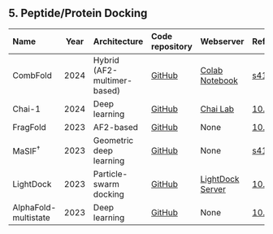 ## 5. Peptide/Protein Docking

| **Name**    | **Year** | **Architecture**            | **Code repository**                                                  | **Webserver**                                                                                   | **Reference**                                               |
|:------------|:--------:|:----------------------------|:---------------------------------------------------------------------|:------------------------------------------------------------------------------------------------|:------------------------------------------------------------|
| CombFold    | 2024     | Hybrid (AF2-multimer-based) | [GitHub](https://github.com/dina-lab3D/CombFold)                     | [Colab Notebook](https://colab.research.google.com/github/dina-lab3D/CombFold/blob/master/CombFold.ipynb) | [s41592-024-02174-0](https://doi.org/10.1038/s41592-024-02174-0) |
| Chai-1                | 2024     | Deep learning                                  | [GitHub](https://github.com/chaidiscovery/chai-lab)            | [Chai Lab](https://lab.chaidiscovery.com/)                                     | [10.1101/2024.10.10.615955](https://doi.org/10.1101/2024.10.10.615955)       |
| FragFold    | 2023     | AF2-based                   | [GitHub](https://github.com/swanss/FragFold)                         | None                                                                                            | [10.1101/2023.12.19.572389](https://doi.org/10.1101/2023.12.19.572389) |
| MaSIF<sup>†</sup>   | 2023     | Geometric deep learning   | [GitHub](https://github.com/LPDI-EPFL/masif_seed)                    | None                                                                                            | [s41586-023-05993-x](https://doi.org/10.1038/s41586-023-05993-x)        |
| LightDock  | 2023     | Particle-swarm docking      | [GitHub](https://github.com/lightdock)                               | [LightDock Server](https://server.lightdock.org/)                                               | [10.1093/nar/gkad327](https://doi.org/10.1093/nar/gkad327)            |
| AlphaFold-multistate  | 2023     | Deep learning                                  | [GitHub](https://github.com/huhlim/alphafold-multistate)       | None                                                                           | [10.1002/prot.26382](https://doi.org/10.1002/prot.26382)                     |



